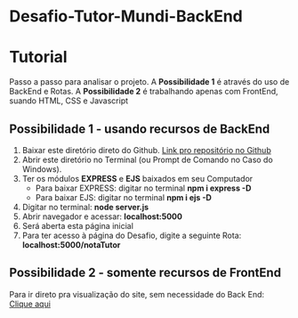 # Desafio-Tutor-Mundi-BackEnd

<h1> Tutorial </h1>
<p>Passo a passo para analisar o projeto. A <b>Possibilidade 1</b> é através do uso de BackEnd e Rotas. A <b>Possibilidade 2</b> é trabalhando apenas com FrontEnd, suando HTML, CSS e Javascript</p>

<h2>Possibilidade 1 - usando recursos de BackEnd</h2>
        <ol>
                <li>Baixar este diretório direto do Github. <a href="https://github.com/leandromarques1/Desafio-Tutor-Mundi-BackEnd"> Link pro repositório no Github</a> </li>
                <li>Abrir este diretório no Terminal (ou Prompt de Comando no Caso do Windows).</li>
                <li> Ter os módulos <b>EXPRESS</b> e <b>EJS</b> baixados em seu Computador
                        <ul>
                                <li>
                                        Para baixar EXPRESS: digitar no terminal
                                        <b>npm i express -D</b>
                                </li>
                                <li>
                                        Para baixar EJS: digitar no terminal
                                        <b>npm i ejs -D</b>
                                </li>
                        </ul>
                </li>
                <li>Digitar no terminal: <b>node server.js</b></li>
                <li>Abrir navegador e acessar: <b>localhost:5000</b></li>
                <li>Será aberta esta página inicial</li>
                <li>Para ter acesso à página do Desafio, digite a seguinte Rota:
                        <br><b>localhost:5000/notaTutor</b>
                </li>  
        </ol>

<h2>Possibilidade 2 - somente recursos de FrontEnd</h2>
        <p>
                Para ir direto pra visualização do site, sem necessidade do Back End:
                    <a target="_blank" href="https://leandromarques1.github.io/Desafio-Tutor-Mundi-FrontEnd/">Clique aqui</a>
        </p>
        
